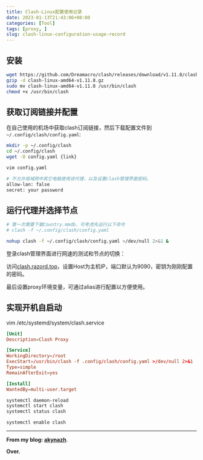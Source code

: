 ```yaml
---
title: Clash-Linux配置使用记录
date: 2023-01-13T21:43:06+08:00
categories: [Tool]
tags: [proxy, ]
slug: clash-linux-configuration-usage-record
---
```

## 安装

```bash
wget https://github.com/Dreamacro/clash/releases/download/v1.11.8/clash-linux-amd64-v1.11.8.gz
gzip -d clash-linux-amd64-v1.11.8.gz
sudo mv clash-linux-amd64-v1.11.8 /usr/bin/clash
chmod +x /usr/bin/clash
```

## 获取订阅链接并配置

在自己使用的机场中获取clash订阅链接，然后下载配置文件到 `~/.config/clash/config.yaml`:

```bash
mkdir -p ~/.config/clash
cd ~/.config/clash
wget -O config.yaml {link}

vim config.yaml

# 不允许局域网中其它电脑使用该代理，以及设置clash管理界面密码。
allow-lan: false
secret: your password
```

## 运行代理并选择节点

```bash
# 第一次需要下载Country.mmdb，可考虑先运行以下命令
# clash -f ~/.config/clash/config.yaml

nohup clash -f ~/.config/clash/config.yaml >/dev/null 2>&1 &
```

登录clash管理界面进行网速的测试和节点的切换：

访问[clash.razord.top](http://clash.razord.top/)，设置Host为主机IP，端口默认为9090，密钥为刚刚配置的密码。

最后设置proxy环境变量，可通过alias进行配置以方便使用。

## 实现开机自启动

vim /etc/systemd/system/clash.service

```conf
[Unit]
Description=Clash Proxy

[Service]
WorkingDirectory=/root
ExecStart=/usr/bin/clash -f .config/clash/config.yaml >/dev/null 2>&1
Type=simple
RemainAfterExit=yes

[Install]
WantedBy=multi-user.target
```

```bash
systemctl daemon-reload
systemctl start clash
systemctl status clash

systemctl enable clash
```

---

**From my blog: [akynazh](https://akynazh.site)**.

**Over.**
